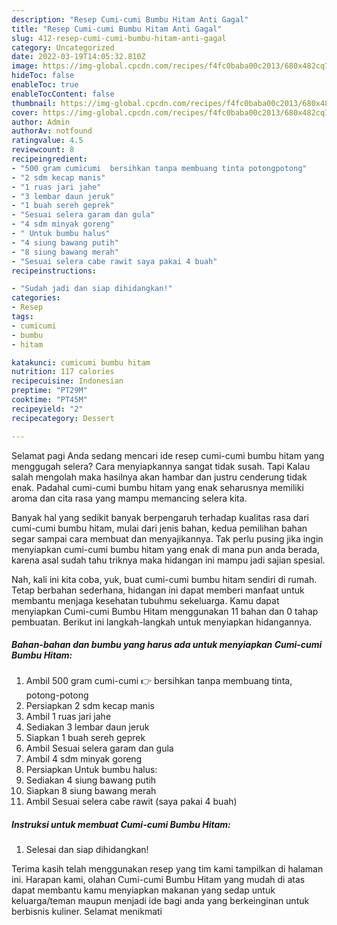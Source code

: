 ```yaml
---
description: "Resep Cumi-cumi Bumbu Hitam Anti Gagal"
title: "Resep Cumi-cumi Bumbu Hitam Anti Gagal"
slug: 412-resep-cumi-cumi-bumbu-hitam-anti-gagal
category: Uncategorized
date: 2022-03-19T14:05:32.810Z
image: https://img-global.cpcdn.com/recipes/f4fc0baba00c2013/680x482cq70/cumi-cumi-bumbu-hitam-foto-resep-utama.jpg
hideToc: false
enableToc: true
enableTocContent: false
thumbnail: https://img-global.cpcdn.com/recipes/f4fc0baba00c2013/680x482cq70/cumi-cumi-bumbu-hitam-foto-resep-utama.jpg
cover: https://img-global.cpcdn.com/recipes/f4fc0baba00c2013/680x482cq70/cumi-cumi-bumbu-hitam-foto-resep-utama.jpg
author: Admin
authorAv: notfound
ratingvalue: 4.5
reviewcount: 8
recipeingredient:
- "500 gram cumicumi  bersihkan tanpa membuang tinta potongpotong"
- "2 sdm kecap manis"
- "1 ruas jari jahe"
- "3 lembar daun jeruk"
- "1 buah sereh geprek"
- "Sesuai selera garam dan gula"
- "4 sdm minyak goreng"
- " Untuk bumbu halus"
- "4 siung bawang putih"
- "8 siung bawang merah"
- "Sesuai selera cabe rawit saya pakai 4 buah"
recipeinstructions:

- "Sudah jadi dan siap dihidangkan!"
categories:
- Resep
tags:
- cumicumi
- bumbu
- hitam

katakunci: cumicumi bumbu hitam 
nutrition: 117 calories
recipecuisine: Indonesian
preptime: "PT29M"
cooktime: "PT45M"
recipeyield: "2"
recipecategory: Dessert

---
```



Selamat pagi Anda sedang mencari ide resep cumi-cumi bumbu hitam yang menggugah selera? Cara menyiapkannya sangat tidak susah. Tapi Kalau salah mengolah maka hasilnya akan hambar dan justru cenderung tidak enak. Padahal cumi-cumi bumbu hitam yang enak seharusnya memiliki aroma dan cita rasa yang mampu memancing selera kita.




Banyak hal yang sedikit banyak berpengaruh terhadap kualitas rasa dari cumi-cumi bumbu hitam, mulai dari jenis bahan, kedua pemilihan bahan segar sampai cara membuat dan menyajikannya. Tak perlu pusing jika ingin menyiapkan cumi-cumi bumbu hitam yang enak di mana pun anda berada, karena asal sudah tahu triknya maka hidangan ini mampu jadi sajian spesial.


Nah, kali ini kita coba, yuk, buat cumi-cumi bumbu hitam sendiri di rumah. Tetap berbahan sederhana, hidangan ini dapat memberi manfaat untuk membantu menjaga kesehatan tubuhmu sekeluarga. Kamu dapat menyiapkan Cumi-cumi Bumbu Hitam menggunakan 11 bahan dan 0 tahap pembuatan. Berikut ini langkah-langkah untuk menyiapkan hidangannya.

<!--inarticleads1-->

##### Bahan-bahan dan bumbu yang harus ada untuk menyiapkan Cumi-cumi Bumbu Hitam:

1. Ambil 500 gram cumi-cumi 👉 bersihkan tanpa membuang tinta, potong-potong
1. Persiapkan 2 sdm kecap manis
1. Ambil 1 ruas jari jahe
1. Sediakan 3 lembar daun jeruk
1. Siapkan 1 buah sereh geprek
1. Ambil Sesuai selera garam dan gula
1. Ambil 4 sdm minyak goreng
1. Persiapkan  Untuk bumbu halus:
1. Sediakan 4 siung bawang putih
1. Siapkan 8 siung bawang merah
1. Ambil Sesuai selera cabe rawit (saya pakai 4 buah)




<!--inarticleads2-->

##### Instruksi untuk membuat Cumi-cumi Bumbu Hitam:


1. Selesai dan siap dihidangkan!



Terima kasih telah menggunakan resep yang tim kami tampilkan di halaman ini. Harapan kami, olahan Cumi-cumi Bumbu Hitam yang mudah di atas dapat membantu kamu menyiapkan makanan yang sedap untuk keluarga/teman maupun menjadi ide bagi anda yang berkeinginan untuk berbisnis kuliner. Selamat menikmati
